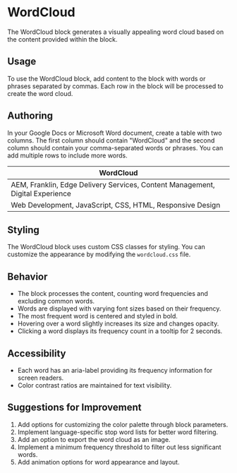 # WordCloud

The WordCloud block generates a visually appealing word cloud based on the content provided within the block.

## Usage

To use the WordCloud block, add content to the block with words or phrases separated by commas. Each row in the block will be processed to create the word cloud.

## Authoring

In your Google Docs or Microsoft Word document, create a table with two columns. The first column should contain "WordCloud" and the second column should contain your comma-separated words or phrases. You can add multiple rows to include more words.

| WordCloud |
|-----------|
| AEM, Franklin, Edge Delivery Services, Content Management, Digital Experience |
| Web Development, JavaScript, CSS, HTML, Responsive Design |

## Styling

The WordCloud block uses custom CSS classes for styling. You can customize the appearance by modifying the `wordcloud.css` file.

## Behavior

- The block processes the content, counting word frequencies and excluding common words.
- Words are displayed with varying font sizes based on their frequency.
- The most frequent word is centered and styled in bold.
- Hovering over a word slightly increases its size and changes opacity.
- Clicking a word displays its frequency count in a tooltip for 2 seconds.

## Accessibility

- Each word has an aria-label providing its frequency information for screen readers.
- Color contrast ratios are maintained for text visibility.

## Suggestions for Improvement

1. Add options for customizing the color palette through block parameters.
2. Implement language-specific stop word lists for better word filtering.
3. Add an option to export the word cloud as an image.
4. Implement a minimum frequency threshold to filter out less significant words.
5. Add animation options for word appearance and layout.